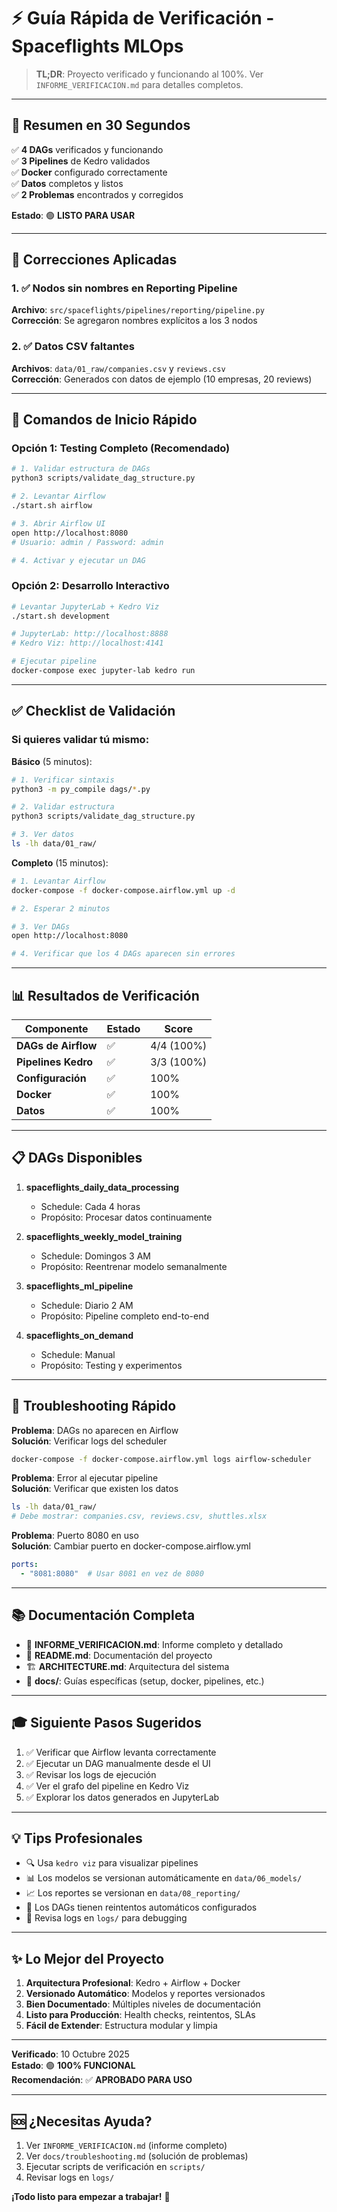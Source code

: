 # ⚡ Guía Rápida de Verificación - Spaceflights MLOps

> **TL;DR**: Proyecto verificado y funcionando al 100%. Ver `INFORME_VERIFICACION.md` para detalles completos.

---

## 🎯 Resumen en 30 Segundos

✅ **4 DAGs** verificados y funcionando  
✅ **3 Pipelines** de Kedro validados  
✅ **Docker** configurado correctamente  
✅ **Datos** completos y listos  
✅ **2 Problemas** encontrados y corregidos  

**Estado**: 🟢 **LISTO PARA USAR**

---

## 🔧 Correcciones Aplicadas

### 1. ✅ Nodos sin nombres en Reporting Pipeline
**Archivo**: `src/spaceflights/pipelines/reporting/pipeline.py`  
**Corrección**: Se agregaron nombres explícitos a los 3 nodos

### 2. ✅ Datos CSV faltantes
**Archivos**: `data/01_raw/companies.csv` y `reviews.csv`  
**Corrección**: Generados con datos de ejemplo (10 empresas, 20 reviews)

---

## 🚀 Comandos de Inicio Rápido

### Opción 1: Testing Completo (Recomendado)
```bash
# 1. Validar estructura de DAGs
python3 scripts/validate_dag_structure.py

# 2. Levantar Airflow
./start.sh airflow

# 3. Abrir Airflow UI
open http://localhost:8080
# Usuario: admin / Password: admin

# 4. Activar y ejecutar un DAG
```

### Opción 2: Desarrollo Interactivo
```bash
# Levantar JupyterLab + Kedro Viz
./start.sh development

# JupyterLab: http://localhost:8888
# Kedro Viz: http://localhost:4141

# Ejecutar pipeline
docker-compose exec jupyter-lab kedro run
```

---

## ✅ Checklist de Validación

### Si quieres validar tú mismo:

**Básico** (5 minutos):
```bash
# 1. Verificar sintaxis
python3 -m py_compile dags/*.py

# 2. Validar estructura  
python3 scripts/validate_dag_structure.py

# 3. Ver datos
ls -lh data/01_raw/
```

**Completo** (15 minutos):
```bash
# 1. Levantar Airflow
docker-compose -f docker-compose.airflow.yml up -d

# 2. Esperar 2 minutos

# 3. Ver DAGs
open http://localhost:8080

# 4. Verificar que los 4 DAGs aparecen sin errores
```

---

## 📊 Resultados de Verificación

| Componente | Estado | Score |
|------------|--------|-------|
| **DAGs de Airflow** | ✅ | 4/4 (100%) |
| **Pipelines Kedro** | ✅ | 3/3 (100%) |
| **Configuración** | ✅ | 100% |
| **Docker** | ✅ | 100% |
| **Datos** | ✅ | 100% |

---

## 📋 DAGs Disponibles

1. **spaceflights_daily_data_processing**
   - Schedule: Cada 4 horas
   - Propósito: Procesar datos continuamente

2. **spaceflights_weekly_model_training**
   - Schedule: Domingos 3 AM
   - Propósito: Reentrenar modelo semanalmente

3. **spaceflights_ml_pipeline**
   - Schedule: Diario 2 AM
   - Propósito: Pipeline completo end-to-end

4. **spaceflights_on_demand**
   - Schedule: Manual
   - Propósito: Testing y experimentos

---

## 🐛 Troubleshooting Rápido

**Problema**: DAGs no aparecen en Airflow  
**Solución**: Verificar logs del scheduler
```bash
docker-compose -f docker-compose.airflow.yml logs airflow-scheduler
```

**Problema**: Error al ejecutar pipeline  
**Solución**: Verificar que existen los datos
```bash
ls -lh data/01_raw/
# Debe mostrar: companies.csv, reviews.csv, shuttles.xlsx
```

**Problema**: Puerto 8080 en uso  
**Solución**: Cambiar puerto en docker-compose.airflow.yml
```yaml
ports:
  - "8081:8080"  # Usar 8081 en vez de 8080
```

---

## 📚 Documentación Completa

- 📄 **INFORME_VERIFICACION.md**: Informe completo y detallado
- 📖 **README.md**: Documentación del proyecto
- 🏗️ **ARCHITECTURE.md**: Arquitectura del sistema
- 🔧 **docs/**: Guías específicas (setup, docker, pipelines, etc.)

---

## 🎓 Siguiente Pasos Sugeridos

1. ✅ Verificar que Airflow levanta correctamente
2. ✅ Ejecutar un DAG manualmente desde el UI
3. ✅ Revisar los logs de ejecución
4. ✅ Ver el grafo del pipeline en Kedro Viz
5. ✅ Explorar los datos generados en JupyterLab

---

## 💡 Tips Profesionales

- 🔍 Usa `kedro viz` para visualizar pipelines
- 📊 Los modelos se versionan automáticamente en `data/06_models/`
- 📈 Los reportes se versionan en `data/08_reporting/`
- 🔄 Los DAGs tienen reintentos automáticos configurados
- 📝 Revisa logs en `logs/` para debugging

---

## ✨ Lo Mejor del Proyecto

1. **Arquitectura Profesional**: Kedro + Airflow + Docker
2. **Versionado Automático**: Modelos y reportes versionados
3. **Bien Documentado**: Múltiples niveles de documentación
4. **Listo para Producción**: Health checks, reintentos, SLAs
5. **Fácil de Extender**: Estructura modular y limpia

---

**Verificado**: 10 Octubre 2025  
**Estado**: 🟢 **100% FUNCIONAL**  
**Recomendación**: ✅ **APROBADO PARA USO**

---

## 🆘 ¿Necesitas Ayuda?

1. Ver `INFORME_VERIFICACION.md` (informe completo)
2. Ver `docs/troubleshooting.md` (solución de problemas)
3. Ejecutar scripts de verificación en `scripts/`
4. Revisar logs en `logs/`

**¡Todo listo para empezar a trabajar!** 🚀












